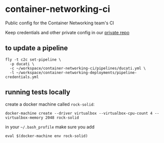 # container-networking-ci
Public config for the Container Networking team's CI

Keep credentials and other private config in our [private repo](https://github.com/cloudfoundry/container-networking-deployments)

## to update a pipeline
```
fly -t c2c set-pipeline \
  -p ducati \
  -c ~/workspace/container-networking-ci/pipelines/ducati.yml \
  -l ~/workspace/container-networking-deployments/pipeline-credentials.yml
```

## running tests locally
create a docker machine called `rock-solid`:
```
docker-machine create --driver virtualbox --virtualbox-cpu-count 4 --virtualbox-memory 2048 rock-solid
```

in your `~/.bash_profile` make sure you add
```
eval $(docker-machine env rock-solid)
```
